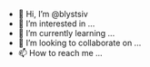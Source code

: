 - 👋 Hi, I’m @blystsiv
- 👀 I’m interested in ...
- 🌱 I’m currently learning ...
- 💞️ I’m looking to collaborate on ...
- 📫 How to reach me ...

<!---
blystsiv/blystsiv is a ✨ special ✨ repository because its `README.md` (this file) appears on your GitHub profile.
You can click the Preview link to take a look at your changes.
--->
